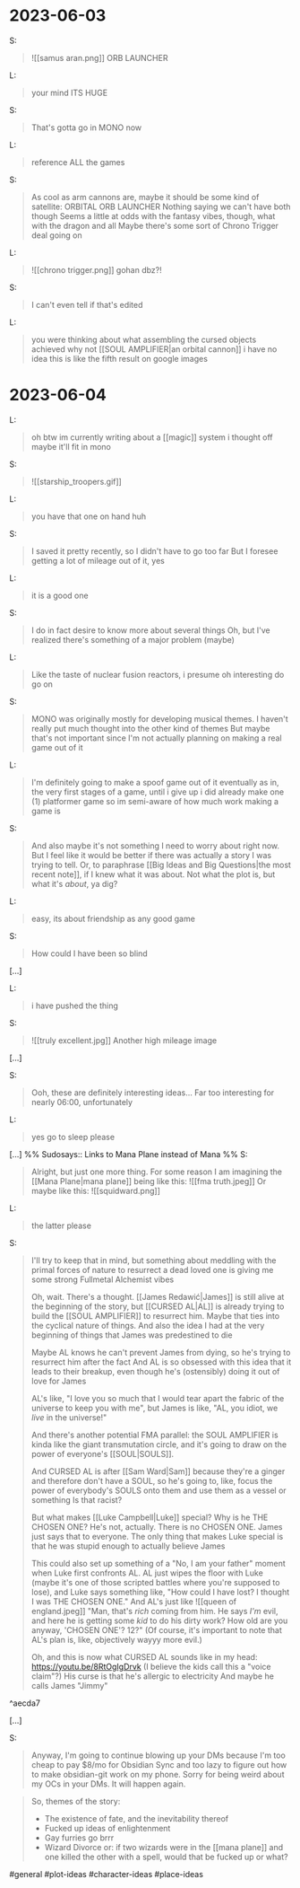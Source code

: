 # 2023-06-03
S:
>![[samus aran.png]]
>ORB LAUNCHER

L:
>your mind
>ITS HUGE

S:
>That's gotta go in MONO now

L:
>reference ALL the games

S:
>As cool as arm cannons are, maybe it should be some kind of satellite: ORBITAL ORB LAUNCHER
>Nothing saying we can't have both though
>Seems a little at odds with the fantasy vibes, though, what with the dragon and all
>Maybe there's some sort of Chrono Trigger deal going on

L:
>![[chrono trigger.png]]
>gohan dbz?!

S:
>I can't even tell if that's edited

L:
>you were thinking about what assembling the cursed objects achieved
>why not [[SOUL AMPLIFIER|an orbital cannon]]
>i have no idea this is like the fifth result on google images

# 2023-06-04

L:
>oh btw
>im currently writing about a [[magic]] system i thought off
>maybe it'll fit in mono

S:
>![[starship_troopers.gif]]

L:
>you have that one on hand huh

S:
>I saved it pretty recently, so I didn't have to go too far
>But I foresee getting a lot of mileage out of it, yes

L:
>it is a good one

S:
>I do in fact desire to know more about several things
>Oh, but I've realized there's something of a major problem (maybe)

L:
>Like the taste of nuclear fusion reactors, i presume
>oh interesting do go on

S:
>MONO was originally mostly for developing musical themes. I haven't really put much thought into the other kind of themes
>But maybe that's not important since I'm not actually planning on making a real game out of it

L:
>I'm definitely going to make a spoof game out of it eventually
>as in, the very first stages of a game, until i give up
>i did already make one (1) platformer game so im semi-aware of how much work making a game is

S:
>And also maybe it's not something I need to worry about right now. But I feel like it would be better if there was actually a story I was trying to tell. Or, to paraphrase [[Big Ideas and Big Questions|the most recent note]], if I knew what it was about. Not what the plot is, but what it's *about*, ya dig?

L:
>easy, its about friendship
>as any good game

S:
>How could I have been so blind

\[...\]

L:
>i have pushed the thing

S:
>![[truly excellent.jpg]]
>Another high mileage image

\[...\]

S:
>Ooh, these are definitely interesting ideas... Far too interesting for nearly 06:00, unfortunately

L:
>yes go to sleep please

\[...\]
%%
Sudosays:: Links to Mana Plane instead of Mana
%%
S:
>Alright, but just one more thing. For some reason I am imagining the [[Mana Plane|mana plane]] being like this:
>![[fma truth.jpeg]]
>Or maybe like this:
>![[squidward.png]]

L:
>the latter please

S:
>I'll try to keep that in mind, but something about meddling with the primal forces of nature to resurrect a dead loved one is giving me some strong Fullmetal Alchemist vibes
>
>Oh, wait. There's a thought. [[James Redawić|James]] is still alive at the beginning of the story, but [[CURSED AL|AL]] is already trying to build the [[SOUL AMPLIFIER]] to resurrect him. Maybe that ties into the cyclical nature of things. And also the idea I had at the very beginning of things that James was predestined to die
>
>Maybe AL knows he can't prevent James from dying, so he's trying to resurrect him after the fact
>And AL is so obsessed with this idea that it leads to their breakup, even though he's (ostensibly) doing it out of love for James
>
>AL's like, "I love you so much that I would tear apart the fabric of the universe to keep you with me", but James is like, "AL, you idiot, we *live* in the universe!"
>
>And there's another potential FMA parallel: the SOUL AMPLIFIER is kinda like the giant transmutation circle, and it's going to draw on the power of everyone's [[SOUL|SOULS]].
>
>And CURSED AL is after [[Sam Ward|Sam]] because they're a ginger and therefore don't have a SOUL, so he's going to, like, focus the power of everybody's SOULS onto them and use them as a vessel or something
>Is that racist?
>
>But what makes [[Luke Campbell|Luke]] special? Why is he THE CHOSEN ONE? He's not, actually. There is no CHOSEN ONE. James just says that to everyone. The only thing that makes Luke special is that he was stupid enough to actually believe James
>
>This could also set up something of a "No, I am your father" moment when Luke first confronts AL. AL just wipes the floor with Luke (maybe it's one of those scripted battles where you're supposed to lose), and Luke says something like, "How could I have lost? I thought I was THE CHOSEN ONE." And AL's just like
>![[queen of england.jpeg]]
>"Man, that's *rich* coming from him. He says *I'm* evil, and here he is getting some *kid* to do his dirty work? How old are you anyway, 'CHOSEN ONE'? 12?"
>(Of course, it's important to note that AL's plan is, like, objectively wayyy more evil.)
>
>Oh, and this is now what CURSED AL sounds like in my head: https://youtu.be/8RtOgIgDrvk (I believe the kids call this a "voice claim"?)
>His curse is that he's allergic to electricity
>And maybe he calls James "Jimmy"

^aecda7

\[...\]

S:
>Anyway, I'm going to continue blowing up your DMs because I'm too cheap to pay $8/mo for Obsidian Sync and too lazy to figure out how to make obsidian-git work on my phone. Sorry for being weird about my OCs in your DMs. It will happen again.

>So, themes of the story:
>- The existence of fate, and the inevitability thereof
>- Fucked up ideas of enlightenment
>- Gay furries go brrr
>- Wizard Divorce or: if two wizards were in the [[mana plane]] and one killed the other with a spell, would that be fucked up or what?

#general #plot-ideas #character-ideas #place-ideas 